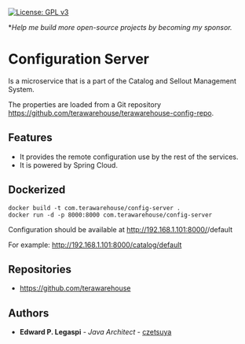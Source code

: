 [![License: GPL v3](https://img.shields.io/badge/License-GPLv3-blue.svg)](https://www.gnu.org/licenses/gpl-3.0)

**Help me build more open-source projects by becoming my sponsor.*

# Configuration Server

Is a microservice that is a part of the Catalog and Sellout Management System.

The properties are loaded from a Git repository https://github.com/terawarehouse/terawarehouse-config-repo.

## Features

 - It provides the remote configuration use by the rest of the services.
 - It is powered by Spring Cloud.
 
## Dockerized

```
docker build -t com.terawarehouse/config-server .
docker run -d -p 8000:8000 com.terawarehouse/config-server
```

Configuration should be available at http://192.168.1.101:8000/<propertyFile>/default

For example: http://192.168.1.101:8000/catalog/default
 
## Repositories

 - https://github.com/terawarehouse
 
## Authors

 * **Edward P. Legaspi** - *Java Architect* - [czetsuya](https://github.com/czetsuya)
